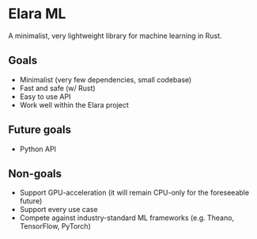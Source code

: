 # Elara ML

A minimalist, very lightweight library for machine learning in Rust.

## Goals

- Minimalist (very few dependencies, small codebase)
- Fast and safe (w/ Rust)
- Easy to use API
- Work well within the Elara project

## Future goals

- Python API

## Non-goals

- Support GPU-acceleration (it will remain CPU-only for the foreseeable future)
- Support every use case
- Compete against industry-standard ML frameworks (e.g. Theano, TensorFlow, PyTorch)
